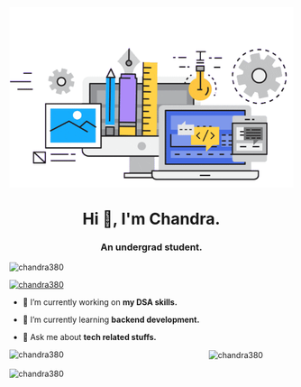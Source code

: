 <img align="center" src="https://github.com/Chandra380/images/blob/main/gifwebD.gif" width="700">
<h1 align="center">Hi 👋, I'm Chandra.</h1>
<h3 align="center">An undergrad student.</h3>

<p align="left"> <img src="https://komarev.com/ghpvc/?username=chandra380&label=Profile%20views&color=0e75b6&style=flat" alt="chandra380" /> </p>

<p align="left"> <a href="https://github.com/ryo-ma/github-profile-trophy"><img src="https://github-profile-trophy.vercel.app/?username=chandra380" alt="chandra380" /></a> </p>

- 🔭 I’m currently working on **my DSA skills.**

- 🌱 I’m currently learning **backend development.**

- 💬 Ask me about **tech related stuffs.**




<p><img align="left" src="https://github-readme-stats.vercel.app/api/top-langs?username=chandra380&langs_count=10&layout=compact" alt="chandra380" width="350"/></p>

<p>&nbsp;<img align="center" src="https://github-readme-stats.vercel.app/api?username=chandra380&count_private=false&show_icons=true" alt="chandra380" /></p>

<p><img align="center" src="https://github-readme-streak-stats.herokuapp.com/?user=chandra380" alt="chandra380" /></p>
